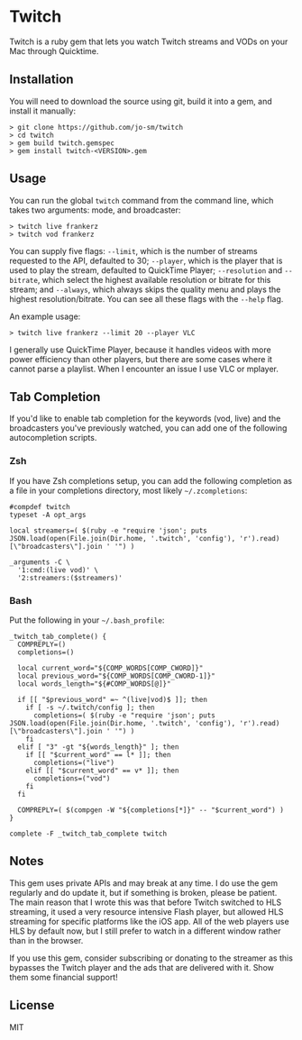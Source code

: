 # Twitch

Twitch is a ruby gem that lets you watch Twitch streams and VODs on your Mac through Quicktime. 

## Installation

You will need to download the source using git, build it into a gem, and install it manually:

```
> git clone https://github.com/jo-sm/twitch
> cd twitch
> gem build twitch.gemspec
> gem install twitch-<VERSION>.gem
```

## Usage

You can run the global `twitch` command from the command line, which takes two arguments: mode, and broadcaster:

```
> twitch live frankerz
> twitch vod frankerz
```

You can supply five flags: `--limit`, which is the number of streams requested to the API, defaulted to 30; `--player`, which is the player that is used to play the stream, defaulted to QuickTime Player; `--resolution` and `--bitrate`, which select the highest available resolution or bitrate for this stream; and `--always`, which always skips the quality menu and plays the highest resolution/bitrate. You can see all these flags with the `--help` flag.

An example usage:

```
> twitch live frankerz --limit 20 --player VLC
```

I generally use QuickTime Player, because it handles videos with more power efficiency than other players, but there are some cases where it cannot parse a playlist. When I encounter an issue I use VLC or mplayer.

## Tab Completion

If you'd like to enable tab completion for the keywords (vod, live) and the broadcasters you've previously watched, you can add one of the following autocompletion scripts.

### Zsh

If you have Zsh completions setup, you can add the following completion as a file in your completions directory, most likely `~/.zcompletions`:

```
#compdef twitch
typeset -A opt_args

local streamers=( $(ruby -e "require 'json'; puts JSON.load(open(File.join(Dir.home, '.twitch', 'config'), 'r').read)[\"broadcasters\"].join ' '") )

_arguments -C \
  '1:cmd:(live vod)' \
  '2:streamers:($streamers)'
```

### Bash

Put the following in your `~/.bash_profile`:

```
_twitch_tab_complete() {
  COMPREPLY=()
  completions=()

  local current_word="${COMP_WORDS[COMP_CWORD]}"
  local previous_word="${COMP_WORDS[COMP_CWORD-1]}"
  local words_length="${#COMP_WORDS[@]}"

  if [[ "$previous_word" =~ ^(live|vod)$ ]]; then
    if [ -s ~/.twitch/config ]; then
      completions=( $(ruby -e "require 'json'; puts JSON.load(open(File.join(Dir.home, '.twitch', 'config'), 'r').read)[\"broadcasters\"].join ' '") )
    fi
  elif [ "3" -gt "${words_length}" ]; then
    if [[ "$current_word" == l* ]]; then
      completions=("live")
    elif [[ "$current_word" == v* ]]; then
      completions=("vod")
    fi
  fi

  COMPREPLY=( $(compgen -W "${completions[*]}" -- "$current_word") )
}

complete -F _twitch_tab_complete twitch
```

## Notes

This gem uses private APIs and may break at any time. I do use the gem regularly and do update it, but if something is broken, please be patient. The main reason that I wrote this was that before Twitch switched to HLS streaming, it used a very resource intensive Flash player, but allowed HLS streaming for specific platforms like the iOS app. All of the web players use HLS by default now, but I still prefer to watch in a different window rather than in the browser.

If you use this gem, consider subscribing or donating to the streamer as this bypasses the Twitch player and the ads that are delivered with it. Show them some financial support!

## License

MIT
